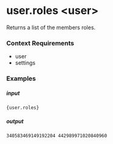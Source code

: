 # user.roles &lt;user&gt;
		
Returns a list of the members roles.

### Context Requirements

* user
* settings


### Examples

##### input
```{user.roles}```

##### output
```340583469149192204 442989971020840960```